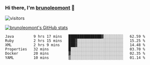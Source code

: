 ### Hi there, I'm [brunoleomont](https://www.linkedin.com/in/brunoleomont/) 👋

![visitors](https://visitor-badge.glitch.me/badge?page_id=page.id)

[![brunoleomont's GitHub stats](https://github-readme-stats.vercel.app/api?username=brunoleomont)](https://github.com/brunoleomont/github-readme-stats)

<!--START_SECTION:waka-->

```text
Java         9 hrs 17 mins   ███████████████▓░░░░░░░░░   62.59 %
Ruby         2 hrs 15 mins   ███▓░░░░░░░░░░░░░░░░░░░░░   15.25 %
XML          2 hrs 9 mins    ███▓░░░░░░░░░░░░░░░░░░░░░   14.48 %
Properties   32 mins         █░░░░░░░░░░░░░░░░░░░░░░░░   03.70 %
Docker       20 mins         ▓░░░░░░░░░░░░░░░░░░░░░░░░   02.35 %
YAML         10 mins         ▒░░░░░░░░░░░░░░░░░░░░░░░░   01.14 %
```

<!--END_SECTION:waka-->

<!--
**brunoleomont/brunoleomont** is a ✨ _special_ ✨ repository because its `README.md` (this file) appears on your GitHub profile.

Here are some ideas to get you started:

- 🔭 I’m currently working on ...
- 🌱 I’m currently learning ...
- 👯 I’m looking to collaborate on ...
- 🤔 I’m looking for help with ...
- 💬 Ask me about ...
- 📫 How to reach me: ...
- 😄 Pronouns: ...
- ⚡ Fun fact: ...
-->

